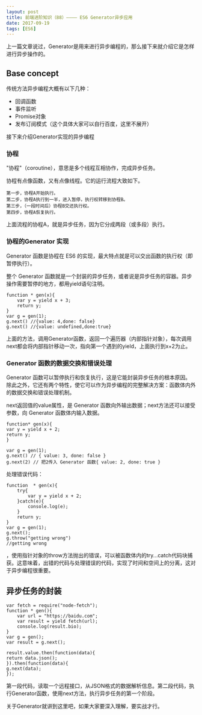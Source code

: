 ```yaml
---
layout: post
title: 前端进阶知识（88）———— ES6 Generator异步应用
date: 2017-09-19
tags: [ES6]
---
```


上一篇文章说过，Generator是用来进行异步编程的，那么接下来就介绍它是怎样进行异步操作的。

## Base concept 

传统方法异步编程大概有以下几种：

- 回调函数
- 事件监听 
- Promise对象
- 发布订阅模式（这个具体大家可以自行百度，这里不展开）

接下来介绍Generator实现的异步编程

### 协程

"协程"（coroutine），意思是多个线程互相协作，完成异步任务。

协程有点像函数，又有点像线程。它的运行流程大致如下。

    第一步，协程A开始执行。
    第二步，协程A执行到一半，进入暂停，执行权转移到协程B。
    第三步，（一段时间后）协程B交还执行权。
    第四步，协程A恢复执行。

上面流程的协程A，就是异步任务，因为它分成两段（或多段）执行。

### 协程的Generator 实现

Generator 函数是协程在 ES6 的实现，最大特点就是可以交出函数的执行权（即暂停执行）。

整个 Generator 函数就是一个封装的异步任务，或者说是异步任务的容器。异步操作需要暂停的地方，都用yield语句注明。

    function * gen(x){
        var y = yield x + 3;
        return y;
    }
    var g = gen(1);
    g.next() //{value: 4,done: false}
    g.next() //{value: undefined,done:true}

上面的方法，调用Generator函数，返回一个遍历器（内部指针对象），每次调用next都会将内部指针移动一次，指向第一个遇到的yield，上面执行到x+2为止。

### Generator 函数的数据交换和错误处理

Generator 函数可以暂停执行和恢复执行，这是它能封装异步任务的根本原因。除此之外，它还有两个特性，使它可以作为异步编程的完整解决方案：函数体内外的数据交换和错误处理机制。

next返回值的value属性，是 Generator 函数向外输出数据；next方法还可以接受参数，向 Generator 函数体内输入数据。

    function* gen(x){
    var y = yield x + 2;
    return y;
    }

    var g = gen(1);
    g.next() // { value: 3, done: false }
    g.next(2) // 把2传入 Generator 函数{ value: 2, done: true }

处理错误代码：

    function  * gen(x){
        try{
            var y = yield x + 2;
        }catch(e){
            console.log(e);
        }
        return y;
    }
    var g = gen(1);
    g.next();
    g.throw("getting wrong")
    //getting wrong

，使用指针对象的throw方法抛出的错误，可以被函数体内的try...catch代码块捕获。这意味着，出错的代码与处理错误的代码，实现了时间和空间上的分离，这对于异步编程很重要。

## 异步任务的封装

    var fetch = require("node-fetch");
    function * gen(){
        var url = "https://baidu.com";
        var result = yield fetch(url);
        console.log(result.bio);
    }
    var g = gen();
    var result = g.next();

    result.value.then(function(data){
    return data.json();
    }).then(function(data){
    g.next(data);
    });

第一段代码，读取一个远程接口，从JSON格式的数据解析信息。第二段代码，执行Generator函数，使用next方法，执行异步任务的第一个阶段。

关于Generator就讲到这里吧，如果大家要深入理解，要实战才行。

